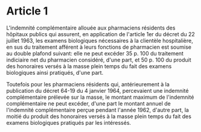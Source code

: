 # Article 1

L'indemnité complémentaire allouée aux pharmaciens résidents des hôpitaux publics qui assurent, en application de l'article 1er du décret du 22 juillet 1963, les examens biologiques nécessaires à la clientèle hospitalière, en sus du traitement afférent à leurs fonctions de pharmacien est soumise au double plafond suivant: elle ne peut excéder 35 p. 100 du traitement indiciaire net du pharmacien considéré, d'une part, et 50 p. 100 du produit des honoraires versés à la masse plein temps du fait des examens biologiques ainsi pratiqués, d'une part.

Toutefois pour les pharmaciens résidents qui, antérieurement à la publication du décret 64-19 du 4 janvier 1964, percevaient une indemnité complémentaire prélevée sur la masse, le montant maximum de l'indemnité complémentaire ne peut excéder, d'une part le montant annuel de l'indemnité complémentaire perçue pendant l'année 1962, d'autre part, la moitié du produit des honoraires versés à la masse plein temps du fait des examens biologiques pratiqués par les intéressés.

